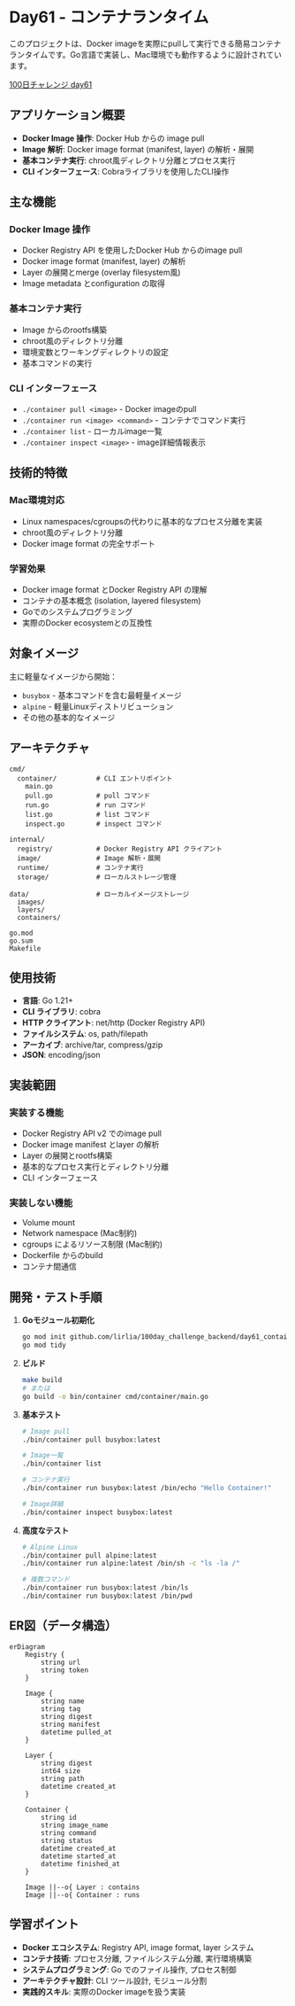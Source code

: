 # Day61 - コンテナランタイム

このプロジェクトは、Docker imageを実際にpullして実行できる簡易コンテナランタイムです。Go言語で実装し、Mac環境でも動作するように設計されています。

[100日チャレンジ day61](https://zenn.dev/gin_nazo/scraps/xxxxx)

## アプリケーション概要

- **Docker Image 操作**: Docker Hub からの image pull 
- **Image 解析**: Docker image format (manifest, layer) の解析・展開
- **基本コンテナ実行**: chroot風ディレクトリ分離とプロセス実行
- **CLI インターフェース**: Cobraライブラリを使用したCLI操作

## 主な機能

### Docker Image 操作
- Docker Registry API を使用したDocker Hub からのimage pull
- Docker image format (manifest, layer) の解析
- Layer の展開とmerge (overlay filesystem風)
- Image metadata とconfiguration の取得

### 基本コンテナ実行
- Image からのrootfs構築
- chroot風のディレクトリ分離
- 環境変数とワーキングディレクトリの設定
- 基本コマンドの実行

### CLI インターフェース
- `./container pull <image>` - Docker imageのpull
- `./container run <image> <command>` - コンテナでコマンド実行
- `./container list` - ローカルimage一覧
- `./container inspect <image>` - image詳細情報表示

## 技術的特徴

### Mac環境対応
- Linux namespaces/cgroupsの代わりに基本的なプロセス分離を実装
- chroot風のディレクトリ分離
- Docker image format の完全サポート

### 学習効果
- Docker image format とDocker Registry API の理解
- コンテナの基本概念 (isolation, layered filesystem)
- Goでのシステムプログラミング
- 実際のDocker ecosystemとの互換性

## 対象イメージ

主に軽量なイメージから開始：
- `busybox` - 基本コマンドを含む最軽量イメージ
- `alpine` - 軽量Linuxディストリビューション
- その他の基本的なイメージ

## アーキテクチャ

```
cmd/
  container/          # CLI エントリポイント
    main.go
    pull.go           # pull コマンド
    run.go            # run コマンド
    list.go           # list コマンド
    inspect.go        # inspect コマンド

internal/
  registry/           # Docker Registry API クライアント
  image/              # Image 解析・展開
  runtime/            # コンテナ実行
  storage/            # ローカルストレージ管理

data/                 # ローカルイメージストレージ
  images/
  layers/
  containers/

go.mod
go.sum
Makefile
```

## 使用技術

- **言語**: Go 1.21+
- **CLI ライブラリ**: cobra
- **HTTP クライアント**: net/http (Docker Registry API)
- **ファイルシステム**: os, path/filepath
- **アーカイブ**: archive/tar, compress/gzip
- **JSON**: encoding/json

## 実装範囲

### 実装する機能
- Docker Registry API v2 でのimage pull
- Docker image manifest とlayer の解析
- Layer の展開とrootfs構築
- 基本的なプロセス実行とディレクトリ分離
- CLI インターフェース

### 実装しない機能
- Volume mount
- Network namespace (Mac制約)
- cgroups によるリソース制限 (Mac制約)
- Dockerfile からのbuild
- コンテナ間通信

## 開発・テスト手順

1. **Goモジュール初期化**
   ```bash
   go mod init github.com/lirlia/100day_challenge_backend/day61_container_runtime
   go mod tidy
   ```

2. **ビルド**
   ```bash
   make build
   # または
   go build -o bin/container cmd/container/main.go
   ```

3. **基本テスト**
   ```bash
   # Image pull
   ./bin/container pull busybox:latest
   
   # Image一覧
   ./bin/container list
   
   # コンテナ実行
   ./bin/container run busybox:latest /bin/echo "Hello Container!"
   
   # Image詳細
   ./bin/container inspect busybox:latest
   ```

4. **高度なテスト**
   ```bash
   # Alpine Linux
   ./bin/container pull alpine:latest
   ./bin/container run alpine:latest /bin/sh -c "ls -la /"
   
   # 複数コマンド
   ./bin/container run busybox:latest /bin/ls
   ./bin/container run busybox:latest /bin/pwd
   ```

## ER図（データ構造）

```mermaid
erDiagram
    Registry {
        string url
        string token
    }
    
    Image {
        string name
        string tag
        string digest
        string manifest
        datetime pulled_at
    }
    
    Layer {
        string digest
        int64 size
        string path
        datetime created_at
    }
    
    Container {
        string id
        string image_name
        string command
        string status
        datetime created_at
        datetime started_at
        datetime finished_at
    }
    
    Image ||--o{ Layer : contains
    Image ||--o{ Container : runs
```

## 学習ポイント

- **Docker エコシステム**: Registry API, image format, layer システム
- **コンテナ技術**: プロセス分離, ファイルシステム分離, 実行環境構築  
- **システムプログラミング**: Go でのファイル操作, プロセス制御
- **アーキテクチャ設計**: CLI ツール設計, モジュール分割
- **実践的スキル**: 実際のDocker imageを扱う実装
